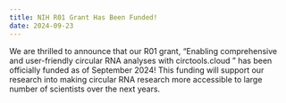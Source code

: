 ```yaml
---
title: NIH R01 Grant Has Been Funded!
date: 2024-09-23
---
```


We are thrilled to announce that our R01 grant, “Enabling comprehensive and user-friendly circular RNA analyses with circtools.cloud
” has been officially funded as of September 2024! This funding will support our research into making circular RNA research more accessible to large number of scientists over the next years.
